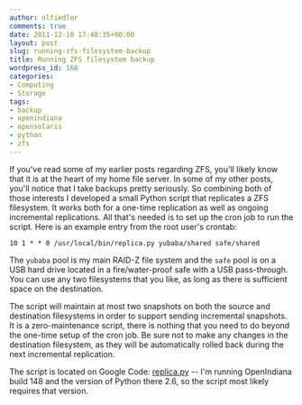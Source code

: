 ```yaml
---
author: nlfiedler
comments: true
date: 2011-12-10 17:48:35+00:00
layout: post
slug: running-zfs-filesystem-backup
title: Running ZFS filesystem backup
wordpress_id: 168
categories:
- Computing
- Storage
tags:
- backup
- openindiana
- opensolaris
- python
- zfs
---
```


If you've read some of my earlier posts regarding ZFS, you'll likely know that it is at the heart of my home file server. In some of my other posts, you'll notice that I take backups pretty seriously. So combining both of those interests I developed a small Python script that replicates a ZFS filesystem. It works both for a one-time replication as well as ongoing incremental replications. All that's needed is to set up the cron job to run the script. Here is an example entry from the root user's crontab:

    
    10 1 * * 0 /usr/local/bin/replica.py yubaba/shared safe/shared


The `yubaba` pool is my main RAID-Z file system and the `safe` pool is on a USB hard drive located in a fire/water-proof safe with a USB pass-through. You can use any two filesystems that you like, as long as there is sufficient space on the destination.

The script will maintain at most two snapshots on both the source and destination filesystems in order to support sending incremental snapshots. It is a zero-maintenance script, there is nothing that you need to do beyond the one-time setup of the cron job. Be sure not to make any changes in the destination filesystem, as they will be automatically rolled back during the next incremental replication.

The script is located on Google Code: [replica.py](http://code.google.com/p/devscripts/source/browse/zfs/replica.py) -- I'm running OpenIndiana build 148 and the version of Python there 2.6, so the script most likely requires that version.
